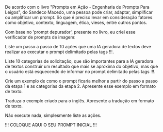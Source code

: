 De acordo com o livro "Prompts em Ação - Engenharia de Prompts Para Leigos", do Sandeco Macedo, uma pessoa pode criar, adaptar, simplificar ou amplificar um prompt. Só que é preciso levar em consideração fatores como objetivo, contexto, linguagem, ética, vieses, entre outros pontos.

Com base no 'prompt depurador', presente no livro, eu criei esse verificador de prompts de imagem:

Liste um passo a passo de 10 ações que uma IA geradora de textos deve realizar ao executar o prompt delimitado pelas tags !!!.

Liste 10 categorias de solicitação, que são importantes para a IA geradora de textos construir um resultado que mais se aproxima do objetivo, mas que o usuário está esquecendo de informar no prompt delimitado pelas tags !!!.

Crie um exemplo de como o prompt ficaria melhor a partir do passo a passo da etapa 1 e as categorias da etapa 2. Apresente esse exemplo em formato de texto.

Traduza o exemplo criado para o inglês. Apresente a tradução em formato de texto.

Não execute nada, simplesmente liste as ações.

!!! COLOQUE AQUI O SEU PROMPT INICIAL !!!
